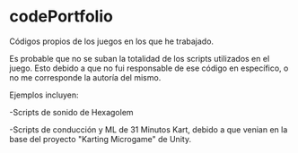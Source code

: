 # codePortfolio
Códigos propios de los juegos en los que he trabajado.

Es probable que no se suban la totalidad de los scripts utilizados en el juego.
Esto debido a que no fui responsable de ese código en específico, o no me corresponde la autoría del mismo.

Ejemplos incluyen:

-Scripts de sonido de Hexagolem

-Scripts de conducción y ML de 31 Minutos Kart, debido a que venian en la base del proyecto "Karting Microgame" de Unity.
